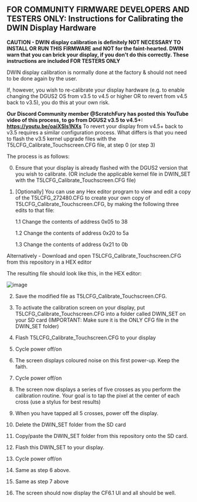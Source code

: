 ## FOR COMMUNITY FIRMWARE DEVELOPERS AND TESTERS ONLY: Instructions for Calibrating the DWIN Display Hardware

**CAUTION - DWIN display calibration is definitely NOT NECESSARY TO INSTALL OR RUN THIS FIRMWARE and NOT for the faint-hearted. DWIN warn that you can brick your display, if you don't do this correctly.  These instructions are included FOR TESTERS ONLY**

DWIN display calibration is normally done at the factory & should not need to be done again by the user.

If, however, you wish to re-calibrate your display hardware (e.g. to enable changing the DGUS2 OS from v3.5 to v4.5 or higher OR to revert from v4.5 back to v3.5), you do this at your own risk. 

**Our Discord Community member @ScratchFury has posted this YouTube video of this process, to go from DGUS2 v3.5 to v4.5+: https://youtu.be/oaiXSls1NXs**
To revert your display from v4.5+ back to v3.5 requires a similar configuration process. What differs is that you need to flash the v3.5 kernel upgrade files with the T5LCFG_Calibrate_Touchscreen.CFG file, at step 0 (or step 3)

The process is as follows:

0. Ensure that your display is already flashed with the DGUS2 version that you wish to calibrate. (OR include the applicable kernel file in DWIN_SET with the T5LCFG_Calibrate_Touchscreen.CFG file)

1. [Optionally] You can use any Hex editor program to view and edit a copy of the T5LCFG_272480.CFG to create your own copy of T5LCFG_Calibrate_Touchscreen.CFG, by making the following three edits to that file:

   1.1 Change the contents of address 0x05 to 38

   1.2 Change the contents of address 0x20 to 5a

   1.3 Change the contents of address 0x21 to 0b

Alternatively - Download and open T5LCFG_Calibrate_Touchscreen.CFG from this repository in a HEX editor

The resulting file should look like this, in the HEX editor: 

![image](https://user-images.githubusercontent.com/36551518/165141828-cffbc04c-117e-4b0d-8958-bf83b1f37e03.png)

2. Save the modified file as T5LCFG_Calibrate_Touchscreen.CFG.

3. To activate the calibration screen on your display, put T5LCFG_Calibrate_Touchscreen.CFG into a folder called DWIN_SET on your SD card (IMPORTANT: Make sure it is the ONLY CFG file in the DWIN_SET folder)

4. Flash T5LCFG_Calibrate_Touchscreen.CFG to your display
5. Cycle power off/on
6. The screen displays coloured noise on this first power-up.  Keep the faith.
7. Cycle power off/on
8. The screen now displays a series of five crosses as you perform the calibration routine.  Your goal is to tap the pixel at the center of each cross (use a stylus for best results)
9. When you have tapped all 5 crosses, power off the display.
10. Delete the DWIN_SET folder from the SD card
11. Copy/paste the DWIN_SET folder from this repository onto the SD card. 
12. Flash this DWIN_SET to your display.
13. Cycle power off/on
14. Same as step 6 above.
15. Same as step 7 above
16. The screen should now display the CF6.1 UI and all should be well.